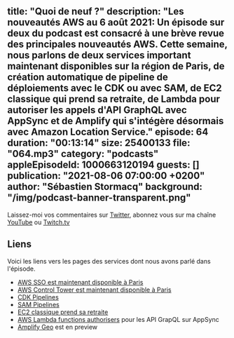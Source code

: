 title: "Quoi de neuf ?"
description: "Les nouveautés AWS au 6 août 2021: Un épisode sur deux du podcast est consacré à une brève revue des principales nouveautés AWS.  Cette semaine, nous parlons de deux services important maintenant disponibles sur la région de Paris, de création automatique de pipeline de déploiements avec le CDK ou avec SAM, de EC2 classique qui prend sa retraite, de Lambda pour autoriser les appels d'API GraphQL avec AppSync et de Amplify qui s'intégère désormais avec Amazon Location Service."
episode: 64
duration: "00:13:14"
size: 25400133
file: "064.mp3"
category: "podcasts"
appleEpisodeId: 1000663120194
guests: []
publication: "2021-08-06 07:00:00 +0200"
author: "Sébastien Stormacq"
background: "/img/podcast-banner-transparent.png"
---

Laissez-moi vos commentaires sur [Twitter](https://twitter.com/sebsto), abonnez vous sur ma chaîne [YouTube](https://www.youtube.com/sebsto) ou [Twitch.tv](https://www.twitch.tv/sebAWS)

## Liens

Voici les liens vers les pages des services dont nous avons parlé dans l'épisode.

- [AWS SSO est maintenant disponible à Paris](https://aws.amazon.com/about-aws/whats-new/2021/07/aws-single-sign-on-is-now-available-in-the-europe-paris-region/?nc1=h_ls)
- [AWS Control Tower est maintenant disponible à Paris](https://aws.amazon.com/about-aws/whats-new/2021/08/aws-control-tower-available-sao-paulo-paris-provides-region-deselection/)
- [CDK Pipelines](https://aws.amazon.com/es/blogs/developer/cdk-pipelines-continuous-delivery-for-aws-cdk-applications/) 
- [SAM Pipelines](https://aws.amazon.com/es/blogs/compute/introducing-aws-sam-pipelines-automatically-generate-deployment-pipelines-for-serverless-applications/) 
- [EC2 classique prend sa retraite](https://aws.amazon.com/es/blogs/aws/ec2-classic-is-retiring-heres-how-to-prepare/)
- [AWS Lambda functions authorisers](https://aws.amazon.com/es/blogs/mobile/appsync-lambda-auth/) pour les API GrapQL sur AppSync
- [Amplify Geo](https://aws.amazon.com/about-aws/whats-new/2021/08/announcing-amplify-geo-developer-preview-aws-amplify/) est en preview
